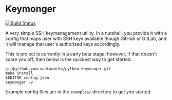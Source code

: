 Keymonger
=========

[![Build Status](https://travis-ci.com/vantaworks/python-keymonger.svg?branch=master)](https://travis-ci.com/vantaworks/python-keymonger)

A very simple SSH keymanagement utility. In a nutshell, you provide it with a config that maps user with SSH keys available though GitHub or GitLab, and it will manage that user's authorized keys accordingly.

This is project is currently in a early beta stage; however, if that doesn't scare you off, then below is the quickest way to get started.

```
git@github.com:vantaworks/python-keymonger.git
make install
$EDITOR config.json
keymonger -v
```

Example config files are in the `examples/` directory to get you started.